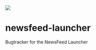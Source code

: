 <img src="https://oandras.hu/wp-content/uploads/2017/08/top-banner-horizontal-01.svg">

# newsfeed-launcher
Bugtracker for the NewsFeed Launcher
